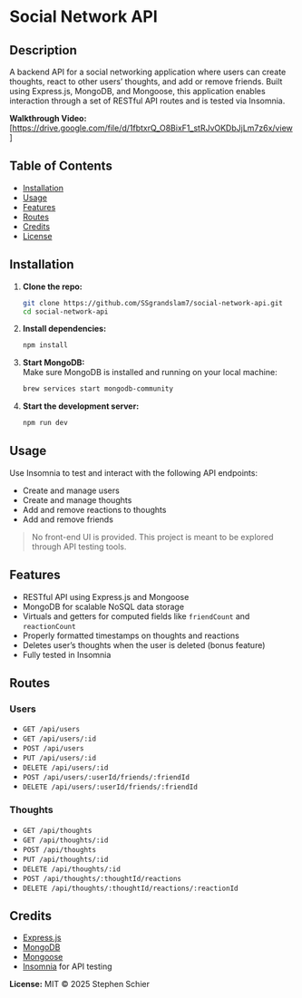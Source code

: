 # Social Network API

## Description
A backend API for a social networking application where users can create thoughts, react to other users’ thoughts, and add or remove friends. Built using Express.js, MongoDB, and Mongoose, this application enables interaction through a set of RESTful API routes and is tested via Insomnia.

**Walkthrough Video:** [https://drive.google.com/file/d/1fbtxrQ_O8BixF1_stRJvOKDbJjLm7z6x/view]

## Table of Contents
- [Installation](#installation)
- [Usage](#usage)
- [Features](#features)
- [Routes](#routes)
- [Credits](#credits)
- [License](#license)

## Installation

1. **Clone the repo:**
   ```bash
   git clone https://github.com/SSgrandslam7/social-network-api.git
   cd social-network-api
   ```

2. **Install dependencies:**
   ```bash
   npm install
   ```

3. **Start MongoDB:**  
   Make sure MongoDB is installed and running on your local machine:
   ```bash
   brew services start mongodb-community
   ```

4. **Start the development server:**
   ```bash
   npm run dev
   ```

## Usage

Use Insomnia to test and interact with the following API endpoints:

- Create and manage users
- Create and manage thoughts
- Add and remove reactions to thoughts
- Add and remove friends

> No front-end UI is provided. This project is meant to be explored through API testing tools.

## Features

- RESTful API using Express.js and Mongoose
- MongoDB for scalable NoSQL data storage
- Virtuals and getters for computed fields like `friendCount` and `reactionCount`
- Properly formatted timestamps on thoughts and reactions
- Deletes user’s thoughts when the user is deleted (bonus feature)
- Fully tested in Insomnia

## Routes

### Users
- `GET /api/users`
- `GET /api/users/:id`
- `POST /api/users`
- `PUT /api/users/:id`
- `DELETE /api/users/:id`
- `POST /api/users/:userId/friends/:friendId`
- `DELETE /api/users/:userId/friends/:friendId`

### Thoughts
- `GET /api/thoughts`
- `GET /api/thoughts/:id`
- `POST /api/thoughts`
- `PUT /api/thoughts/:id`
- `DELETE /api/thoughts/:id`
- `POST /api/thoughts/:thoughtId/reactions`
- `DELETE /api/thoughts/:thoughtId/reactions/:reactionId`

## Credits

- [Express.js](https://expressjs.com/)
- [MongoDB](https://www.mongodb.com/)
- [Mongoose](https://mongoosejs.com/)
- [Insomnia](https://insomnia.rest/) for API testing

**License:**
MIT © 2025 Stephen Schier